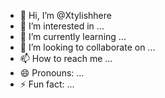 - 👋 Hi, I’m @Xtylishhere
- 👀 I’m interested in ...
- 🌱 I’m currently learning ...
- 💞️ I’m looking to collaborate on ...
- 📫 How to reach me ...
- 😄 Pronouns: ...
- ⚡ Fun fact: ...

<!---
Xtylishhere/Xtylishhere is a ✨ special ✨ repository because its `README.md` (this file) appears on your GitHub profile.
You can click the Preview link to take a look at your changes.
--->

